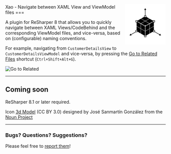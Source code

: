 <div style="float: right"><img src="/logo.png" /></div>Xao - Navigate between XAML View and ViewModel files
===

A plugin for ReSharper 8 that allows you to quickly navigate between XAML Views/CodeBehind and the corresponding ViewModel files, and vice-versa, based on (configurable) naming conventions.

For example, navigating from `CustomerDetailsView` to `CustomerDetailsViewModel` and vice-versa, by pressing the [Go to Related Files](http://www.jetbrains.com/resharper/webhelp/Navigation_and_Search__Go_to_Related_Files.html) shortcut (`Ctrl+Shift+Alt+G`).

![Go to Related][1]

---
## Coming soon
<!-- To install, simply get [**ReSharper.Xao**](https://resharper-plugins.jetbrains.com/packages/ReSharper.Xao) package from ReSharper's [Extensions Gallery](http://resharper-plugins.jetbrains.com/). -->

ReSharper 8.1 or later required.

Icon [3d Model](http://thenounproject.com/term/3d-model/20737/) (CC BY 3.0) designed by José Sanmartín González from the [Noun Project](http://www.thenounproject.com)

---

### Bugs? Questions? Suggestions?

Please feel free to [report them](../../issues)!

  [1]: http://i.imgur.com/ZX0dkJO.png
